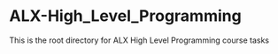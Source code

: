 # ALX-High_Level_Programming

This is the root directory for ALX High Level Programming course tasks
